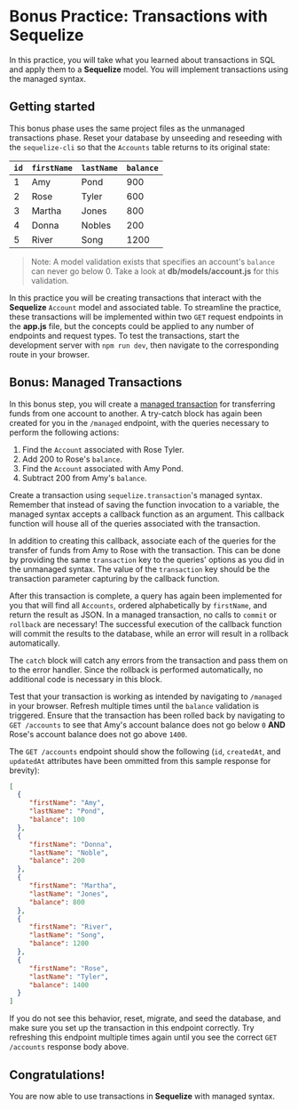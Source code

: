 # Bonus Practice: Transactions with Sequelize

In this practice, you will take what you learned about transactions in SQL and 
apply them to a **Sequelize** model. You will implement transactions using the 
managed syntax.


## Getting started

This bonus phase uses the same project files as the unmanaged transactions 
phase. Reset your database by unseeding and reseeding with the `sequelize-cli` 
so that the `Accounts` table returns to its original state: 

| `id` | `firstName` | `lastName` | `balance` |
| ---- | ----------- | ---------- | --------- |
| 1    | Amy         | Pond       | 900       |
| 2    | Rose        | Tyler      | 600       |
| 3    | Martha      | Jones      | 800       |
| 4    | Donna       | Nobles     | 200       |
| 5    | River       | Song       | 1200      |

> Note: A model validation exists that specifies an account's `balance` can 
> never go below 0. Take a look at __db/models/account.js__ for this validation.

In this practice you will be creating transactions that interact with the 
**Sequelize** `Account` model and associated table. To streamline the practice, 
these transactions will be implemented within two `GET` request endpoints in the 
__app.js__ file, but the concepts could be applied to any number of endpoints 
and request types. To test the transactions, start the development server with 
`npm run dev`, then navigate to the corresponding route in your browser.

## Bonus: Managed Transactions

In this bonus step, you will create a [managed transaction][managed] for 
transferring funds from one account to another. A try-catch block has again been 
created for you in the `/managed` endpoint, with the queries necessary to 
perform the following actions:

  1. Find the `Account` associated with Rose Tyler.
  2. Add 200 to Rose's `balance`.
  3. Find the `Account` associated with Amy Pond.
  4. Subtract 200 from Amy's `balance`.

Create a transaction using `sequelize.transaction`'s managed syntax. Remember 
that instead of saving the function invocation to a variable, the managed syntax 
accepts a callback function as an argument. This callback function will house 
all of the queries associated with the transaction.

In addition to creating this callback, associate each of the queries for the 
transfer of funds from Amy to Rose with the transaction. This can be done by 
providing the same `transaction` key to the queries' options as you did in the 
unmanaged syntax. The value of the `transaction` key should be the transaction 
parameter capturing by the callback function.

After this transaction is complete, a query has again been implemented for you 
that will find all `Accounts`, ordered alphabetically by `firstName`, and return 
the result as JSON. In a managed transaction, no calls to `commit` or `rollback` 
are necessary! The successful execution of the callback function will commit the 
results to the database, while an error will result in a rollback automatically.

The `catch` block will catch any errors from the transaction and pass them on to 
the error handler. Since the rollback is performed automatically, no additional 
code is necessary in this block.

Test that your transaction is working as intended by navigating to `/managed` in 
your browser. Refresh multiple times until the `balance` validation is 
triggered. Ensure that the transaction has been rolled back by navigating to 
`GET /accounts` to see that Amy's account balance does not go below `0` **AND** 
Rose's account balance does not go above `1400`. 

The `GET /accounts` endpoint should show the following (`id`, `createdAt`, and 
`updatedAt` attributes have been ommitted from this sample response for 
brevity):

```json
[
  {
     "firstName": "Amy",
     "lastName": "Pond",
     "balance": 100
  },
  {
     "firstName": "Donna",
     "lastName": "Noble",
     "balance": 200
  },
  {
     "firstName": "Martha",
     "lastName": "Jones",
     "balance": 800
  },
  {
     "firstName": "River",
     "lastName": "Song",
     "balance": 1200
  },
  {
     "firstName": "Rose",
     "lastName": "Tyler",
     "balance": 1400
  }
]
```

If you do not see this behavior, reset, migrate, and seed the database, and make 
sure you set up the transaction in this endpoint correctly. Try refreshing this 
endpoint multiple times again until you see the correct `GET /accounts` response 
body above.


## Congratulations!

You are now able to use transactions in **Sequelize** with managed syntax.


[managed]: https://sequelize.org/docs/v6/other-topics/transactions/#managed-transactions
